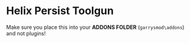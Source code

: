 # Helix Persist Toolgun
Make sure you place this into your **ADDONS FOLDER** (`garrysmod\addons`) and not plugins!